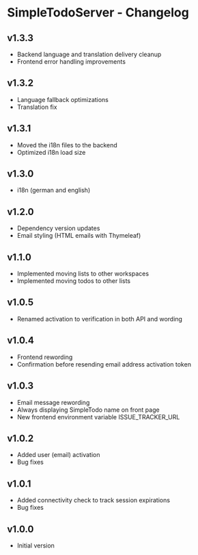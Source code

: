 # SimpleTodoServer - Changelog

## v1.3.3

- Backend language and translation delivery cleanup
- Frontend error handling improvements

## v1.3.2

- Language fallback optimizations
- Translation fix

## v1.3.1

- Moved the i18n files to the backend
- Optimized i18n load size

## v1.3.0

- i18n (german and english)

## v1.2.0

- Dependency version updates
- Email styling (HTML emails with Thymeleaf)

## v1.1.0

- Implemented moving lists to other workspaces
- Implemented moving todos to other lists

## v1.0.5

- Renamed activation to verification in both API and wording

## v1.0.4

- Frontend rewording
- Confirmation before resending email address activation token

## v1.0.3

- Email message rewording
- Always displaying SimpleTodo name on front page
- New frontend environment variable ISSUE_TRACKER_URL

## v1.0.2

- Added user (email) activation
- Bug fixes

## v1.0.1

- Added connectivity check to track session expirations
- Bug fixes

## v1.0.0

- Initial version
